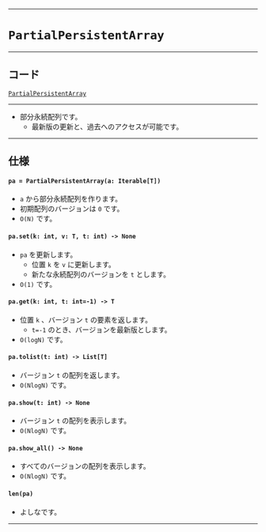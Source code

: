 _____

# `PartialPersistentArray`

_____

## コード

[`PartialPersistentArray`](https://github.com/titanium-22/Library_py/tree/main/DataStructures/Array/PartialPersistentArray.py)

_____

- 部分永続配列です。
  - 最新版の更新と、過去へのアクセスが可能です。

_____

## 仕様

#### `pa = PartialPersistentArray(a: Iterable[T])`
- `a` から部分永続配列を作ります。
- 初期配列のバージョンは `0` です。
- `O(N)` です。

#### `pa.set(k: int, v: T, t: int) -> None`
- `pa` を更新します。
  - 位置 `k` を `v` に更新します。
  - 新たな永続配列のバージョンを `t` とします。
- `O(1)` です。

#### `pa.get(k: int, t: int=-1) -> T`
- 位置 `k` 、バージョン `t` の要素を返します。
  - `t=-1` のとき、バージョンを最新版とします。
- `O(logN)` です。

#### `pa.tolist(t: int) -> List[T]`
- バージョン `t` の配列を返します。
- `O(NlogN)` です。

#### `pa.show(t: int) -> None`
- バージョン `t` の配列を表示します。
- `O(NlogN)` です。

#### `pa.show_all() -> None`
- すべてのバージョンの配列を表示します。
- `O(NlogN)` です。

#### `len(pa)`
- よしなです。

_____

